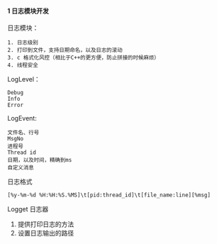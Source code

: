 #### 1 日志模块开发

日志模块：
```
1. 日志级别
2. 打印到文件，支持日期命名，以及日志的滚动
3. c 格式化风控（相比于C++的更方便，防止拼接的时候麻烦）
4. 线程安全
```

LogLevel：
```
Debug
Info
Error
```

LogEvent:
```
文件名、行号
MsgNo
进程号
Thread id
日期，以及时间，精确到ms
自定义消息
```

日志格式
```
[%y-%m-%d %H:%H:%S.%MS]\t[pid:thread_id]\t[file_name:line][%msg]
```

Logget 日志器
1. 提供打印日志的方法
2. 设置日志输出的路径